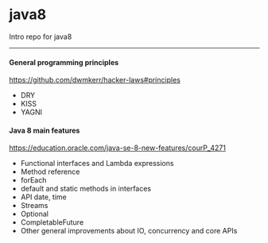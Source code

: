 # java8
Intro repo for java8

---

#### General programming principles
https://github.com/dwmkerr/hacker-laws#principles

- DRY
- KISS
- YAGNI  


#### Java 8 main features
https://education.oracle.com/java-se-8-new-features/courP_4271

- Functional interfaces and Lambda expressions
- Method reference
- forEach
- default and static methods in interfaces
- API date, time
- Streams
- Optional
- CompletableFuture
- Other general improvements about IO, concurrency and core APIs